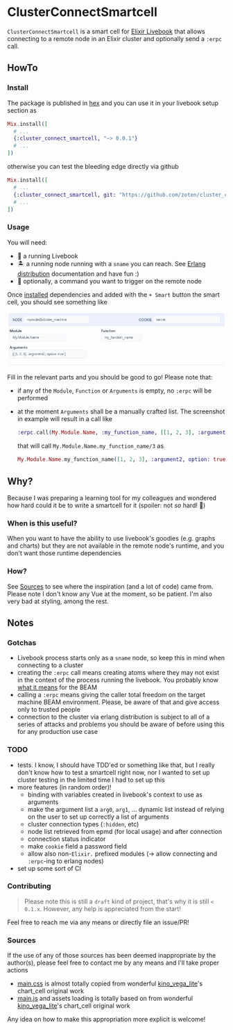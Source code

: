 # ClusterConnectSmartcell

`ClusterConnectSmartcell` is a smart cell for [Elixir Livebook](https://livebook.dev) that allows
connecting to a remote node in an Elixir cluster and optionally send a `:erpc` call.

## HowTo

### Install

The package is published in [hex](https://hex.pm/) and you can use it in your livebook setup section as

``` elixir
Mix.install([
  # ...
  {:cluster_connect_smartcell, "~> 0.0.1"}
  # ...
])
```

otherwise you can test the bleeding edge directly via github

``` elixir
Mix.install([
  # ...
  {:cluster_connect_smartcell, git: "https://github.com/zoten/cluster_connect_smartcell", ref: "master"}
  # ...
])
```

### Usage

You will need:

 * 📖 a running Livebook
 * 🏝️ a running node running with a `sname` you can reach. See [Erlang distribution](https://www.erlang.org/doc/reference_manual/distributed.html) documentation and have fun :)
 * 🥋 optionally, a command you want to trigger on the remote node 
  
Once [installed](#install) dependencies and added with the `+ Smart` button the smart cell, you should see something like

![Screenshot](./assets/smart-cell.png)

Fill in the relevant parts and you should be good to go! Please note that:

 * if any of the `Module`, `Function` or `Arguments` is empty, no `:erpc` will be performed
 * at the moment `Arguments` shall be a manually crafted list. The screenshot in example will result in a call like

    ``` elixir
    :erpc.call(My.Module.Name, :my_function_name, [[1, 2, 3], :argument2, option: true])
    ```
  
    that will call `My.Module.Name.my_function_name/3` as

    ``` elixir
    My.Module.Name.my_function_name([1, 2, 3], :argument2, option: true)
    ```

## Why?

Because I was preparing a learning tool for my colleagues and wondered how hard could it be to 
write a smartcell for it (spoiler: not *so* hard! 🚀)

### When is this useful?

When you want to have the ability to use livebook's goodies (e.g. graphs and charts) but they are not available in the remote node's runtime, and you don't want those runtime dependencies

### How?

See [Sources](#sources) to see where the inspiration (and a lot of code) came from.
Please note I don't know any Vue at the moment, so be patient. I'm also very bad at styling, among the rest.

## Notes

### Gotchas

 * Livebook process starts only as a `sname` node, so keep this in mind when connecting to a cluster
 * creating the `:erpc` call means creating atoms where they may not exist in the context of the process running the livebook. You probably know [what it means](https://www.erlang.org/doc/efficiency_guide/advanced.html) for the BEAM
 * calling a `:erpc` means giving the caller total freedom on the target machine BEAM environment. Please, be aware of that and give access only to trusted people
 * connection to the cluster via erlang distribution is subject to all of a series of attacks and problems you should be aware of before using this for any production use case

### TODO

 * tests. I know, I should have TDD'ed or something like that, but I really don't know how to test a smartcell right now, nor I wanted to set up cluster testing   in the limited time I had to set up this
 * more features (in random order)!
    * binding with variables created in livebook's context to use as arguments
    * make the argument list a `arg0`, `arg1`, ... dynamic list instead of relying on the user to set up correctly a list of arguments
    * cluster connection types (`:hidden`, etc)
    * node list retrieved from epmd (for local usage) and after connection
    * connection status indicator
    * make `cookie` field a password field
    * allow also non-`Elixir.` prefixed modules (-> allow connecting and `:erpc`-ing to erlang nodes)
 * set up some sort of CI

### Contributing

> Please note this is still a `draft` kind of project, that's why it is still `< 0.1.x`. However, any help is appreciated from the start!

Feel free to reach me via any means or directly file an issue/PR!
### Sources

If the use of any of those sources has been deemed inappropriate by the author(s), please feel free to contact me by any means and I'll take proper actions

 * [main.css](./lib/assets/cluster_connect_smartcell/main.css) is almost totally copied from wonderful [kino_vega_lite](https://github.com/livebook-dev/kino_vega_lite/blob/02d9220f1c82e2e1848f15a800d187a50c2fdc02/lib/assets/chart_cell/main.css)'s chart_cell original work
 * [main.js](./lib/assets/cluster_connect_smartcell/main.js) and assets loading is totally based on from wonderful [kino_vega_lite](https://github.com/livebook-dev/kino_vega_lite/blob/02d9220f1c82e2e1848f15a800d187a50c2fdc02/lib/assets/chart_cell/main.js)'s chart_cell original work

Any idea on how to make this appropriation more explicit is welcome!
